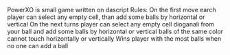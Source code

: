 PowerXO is small game written on dascript
Rules:
On the first move earch player can select any empty cell, than add some balls by horizontal or vertical
On the next turns player can select any empty cell dioganali from your ball and add some balls by horizontal or vertical
balls of the same color cannot touch horizontally or vertically
Wins player with the most balls when no one can add a ball
